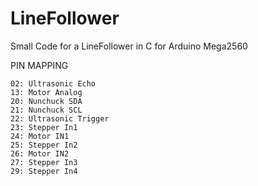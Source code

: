 # LineFollower
Small Code for a LineFollower in C for Arduino Mega2560

PIN MAPPING

	02: Ultrasonic Echo
	13: Motor Analog
	20: Nunchuck SDA
	21: Nunchuck SCL
	22: Ultrasonic Trigger
	23: Stepper In1
	24: Motor IN1
	25: Stepper In2
	26: Motor IN2
	27: Stepper In3
	29: Stepper In4
